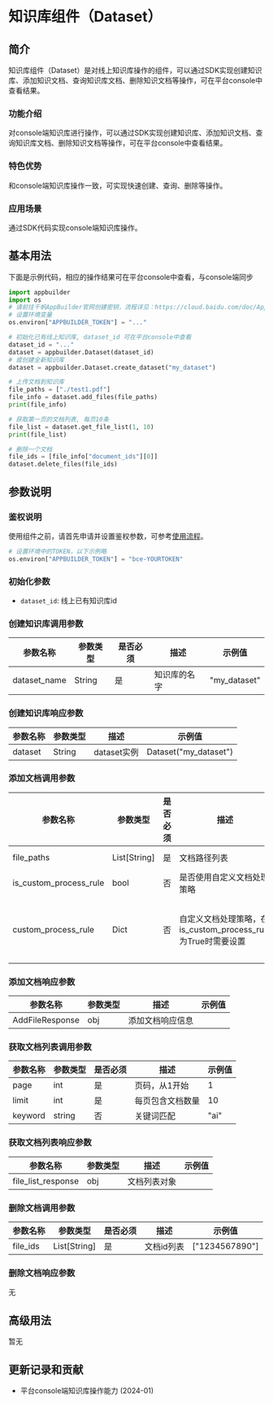 # 知识库组件（Dataset） 

## 简介
知识库组件（Dataset）是对线上知识库操作的组件，可以通过SDK实现创建知识库、添加知识文档、查询知识库文档、删除知识文档等操作，可在平台console中查看结果。

### 功能介绍
对console端知识库进行操作，可以通过SDK实现创建知识库、添加知识文档、查询知识库文档、删除知识文档等操作，可在平台console中查看结果。

### 特色优势
和console端知识库操作一致，可实现快速创建、查询、删除等操作。

### 应用场景
通过SDK代码实现console端知识库操作。

## 基本用法
下面是示例代码，相应的操作结果可在平台console中查看，与console端同步
```python
import appbuilder
import os
# 请前往千帆AppBuilder官网创建密钥，流程详见：https://cloud.baidu.com/doc/AppBuilder/s/Olq6grrt6#1%E3%80%81%E5%88%9B%E5%BB%BA%E5%AF%86%E9%92%A5
# 设置环境变量
os.environ["APPBUILDER_TOKEN"] = "..."

# 初始化已有线上知识库, dataset_id 可在平台console中查看
dataset_id = "..."
dataset = appbuilder.Dataset(dataset_id)
# 或创建全新知识库
dataset = appbuilder.Dataset.create_dataset("my_dataset")

# 上传文档到知识库
file_paths = ["./test1.pdf"]
file_info = dataset.add_files(file_paths)
print(file_info)

# 获取第一页的文档列表, 每页10条
file_list = dataset.get_file_list(1, 10)
print(file_list)

# 删除一个文档
file_ids = [file_info["document_ids"][0]]
dataset.delete_files(file_ids)

```

## 参数说明

### 鉴权说明
使用组件之前，请首先申请并设置鉴权参数，可参考[使用流程](https://cloud.baidu.com/doc/AppBuilder/s/Olq6grrt6#1%E3%80%81%E5%88%9B%E5%BB%BA%E5%AF%86%E9%92%A5)。
```python
# 设置环境中的TOKEN，以下示例略
os.environ["APPBUILDER_TOKEN"] = "bce-YOURTOKEN"
```

### 初始化参数
- `dataset_id`: 线上已有知识库id

### 创建知识库调用参数
| 参数名称         |参数类型 |是否必须 | 描述    |示例值|
|--------------|--------|--------|-------|------|
| dataset_name |String  |是 | 知识库的名字|"my_dataset"|
### 创建知识库响应参数
| 参数名称    |参数类型 | 描述        | 示例值                   |
|---------|--------|-----------|-----------------------|
| dataset |String  | dataset实例 | Dataset("my_dataset") |
### 添加文档调用参数
| 参数名称         | 参数类型     | 是否必须 | 描述                                          | 示例值 |
|--------------|----------|------|---------------------------------------------|-----|
| file_paths     | List[String] | 是    | 文档路径列表                                      | ["./path1", "./path2"] |
| is_custom_process_rule     | bool     | 否    | 是否使用自定义文档处理策略                               | True|
| custom_process_rule     | Dict     | 否    | 自定义文档处理策略，在is_custom_process_rule为True时需要设置 | {"separators":["。", "，"], "target_length": 300, "overlap_rate": 0.3} |

### 添加文档响应参数
| 参数名称     | 参数类型 | 描述       | 示例值                   |
|----------|------|----------|-----------------------|
| AddFileResponse | obj  | 添加文档响应信息 | |

### 获取文档列表调用参数
| 参数名称    | 参数类型   | 是否必须 | 描述    | 示例值  |
|---------|--------|------|-------|------|
| page    | int    | 是    | 页码，从1开始 | 1    |
| limit   | int    | 是    | 每页包含文档数量 | 10   |
| keyword | string | 否    | 关键词匹配 | "ai" |
### 获取文档列表响应参数
| 参数名称               | 参数类型 | 描述     | 示例值                |
|--------------------|------|--------|--------------------|
| file_list_response | obj  | 文档列表对象 | |
### 删除文档调用参数
| 参数名称         |参数类型 |是否必须 | 描述    | 示例值            |
|--------------|--------|--------|-------|----------------|
| file_ids       |List[String]  |是 | 文档id列表| ["1234567890"] |
### 删除文档响应参数
无


## 高级用法
暂无


## 更新记录和贡献
* 平台console端知识库操作能力 (2024-01)
